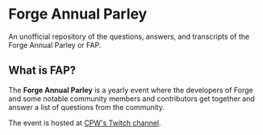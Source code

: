 Forge Annual Parley
===================

An unofficial repository of the questions, answers, and transcripts of the Forge Annual Parley or FAP.

What is FAP?
------------

The **Forge Annual Parley** is a yearly event where the developers of Forge and some notable community members and contributors get together and answer a list of questions from the community.

The event is hosted at [CPW's Twitch channel][twitch_squirr].

[twitch_squirr]: https://twitch.tv/cpw